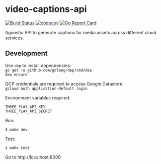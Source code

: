 # video-captions-api

[![Build Status](https://travis-ci.org/NYTimes/video-captions-api.svg?branch=master)](https://travis-ci.org/NYTimes/video-captions-api)
[![codecov](https://codecov.io/gh/NYTimes/video-captions-api/branch/master/graph/badge.svg)](https://codecov.io/gh/NYTimes/video-captions-api)
[![Go Report Card](https://goreportcard.com/badge/github.com/NYTimes/video-captions-api)](https://goreportcard.com/report/github.com/NYTimes/video-captions-api)

Agnostic API to generate captions for media assets across different cloud services.

## Development

Use `dep` to install dependencies:  
`go get -u github.com/golang/dep/cmd/dep`  
`dep ensure`

GCP credentials are required to access Google Datastore.  
`gcloud auth application-default login`

Environment variables required:

```
THREE_PLAY_API_KEY
THREE_PLAY_API_SECRET
```

Run:

`$ make dev`

Test:

`$ make test`

Go to http://localhost:8000
